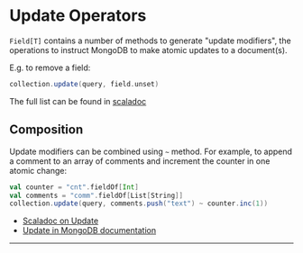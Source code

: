 # Update Operators

`Field[T]` contains a number of methods to generate "update
modifiers", the operations to instruct MongoDB to make atomic updates
to a document(s).

E.g. to remove a field:

```scala
collection.update(query, field.unset)
```

The full list can be found in [scaladoc]($apiUrl$#com.osinka.subset.update.Modifications)

## Composition

Update modifiers can be combined using `~` method. For example, to
append a comment to an array of comments and increment the counter in
one atomic change:

```scala
val counter = "cnt".fieldOf[Int]
val comments = "comm".fieldOf[List[String]]
collection.update(query, comments.push("text") ~ counter.inc(1))
```

* [Scaladoc on Update]($apiUrl$#com.osinka.subset.update.package)
* [Update in MongoDB documentation](http://www.mongodb.org/display/DOCS/Updating)

* * *

